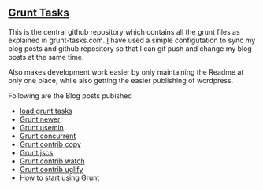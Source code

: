 ## [Grunt Tasks](http://grunt-tasks.com/ "Grunt")

This is the central github repository which contains all the grunt files as explained in grunt-tasks.com.
[I](http://jaykanakiya.com/ "Jay Kanakiya") have used a simple configutation to sync my blog posts and github repository so that I can git push and change my blog posts at the same time.

Also makes development work easier by only maintaining the Readme at only one place, while also getting the easier publishing of wordpress.

Following are the Blog posts pubished

- [load grunt tasks](http://grunt-tasks.com/load-grunt-tasks/)
- [Grunt newer](http://grunt-tasks.com/grunt-newer/)
- [Grunt usemin](http://grunt-tasks.com/grunt-usemin/)
- [Grunt concurrent](http://grunt-tasks.com/grunt-concurrent/)
- [Grunt contrib copy](http://grunt-tasks.com/grunt-contrib-copy/)
- [Grunt jscs](http://grunt-tasks.com/grunt-jscs/)
- [Grunt contrib watch](http://grunt-tasks.com/grunt-contrib-watch/)
- [Grunt contrib uglify](http://grunt-tasks.com/grunt-contrib-uglify/)
- [How to start using Grunt](http://grunt-tasks.com/start-using-grunt-js/)